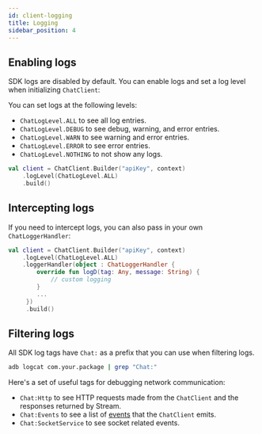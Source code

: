 ```yaml
---
id: client-logging
title: Logging
sidebar_position: 4
---
```


## Enabling logs

SDK logs are disabled by default. You can enable logs and set a log level when initializing `ChatClient`:

You can set logs at the following levels:

- `ChatLogLevel.ALL` to see all log entries.
- `ChatLogLevel.DEBUG` to see debug, warning, and error entries.
- `ChatLogLevel.WARN` to see warning and error entries.
- `ChatLogLevel.ERROR` to see error entries.
- `ChatLogLevel.NOTHING` to not show any logs.

```kotlin
val client = ChatClient.Builder("apiKey", context)
    .logLevel(ChatLogLevel.ALL)
    .build()
```

## Intercepting logs

If you need to intercept logs, you can also pass in your own `ChatLoggerHandler`:

```kotlin
val client = ChatClient.Builder("apiKey", context)
    .logLevel(ChatLogLevel.ALL)
    .loggerHandler(object : ChatLoggerHandler {
        override fun logD(tag: Any, message: String) {
            // custom logging
        }
        ...
     })
     .build()
```

## Filtering logs

All SDK log tags have `Chat:` as a prefix that you can use when filtering logs.

```bash
adb logcat com.your.package | grep "Chat:"
```

Here's a set of useful tags for debugging network communication:

- `Chat:Http` to see HTTP requests made from the `ChatClient` and the responses returned by Stream.
- `Chat:Events` to see a list of [events](https://getstream.github.io/stream-chat-android/stream-chat-android-client/stream-chat-android-client/io.getstream.chat.android.client.events/-chat-event/index.html) that the `ChatClient` emits.
- `Chat:SocketService` to see socket related events.
